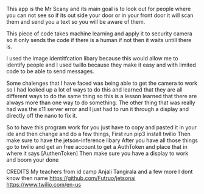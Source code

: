 This app is the Mr Scany and its main goal is to look out for people where you can not see so if its out side your door or in your front door it will scan them and send you a text so you will be aware of them.



This piece of code takes machine learning and apply it to security camera so it only sends the code if there is a human if not then it waits untill there is.

I used the image identitfcation libary because this would allow me to identify people and I used twillo because they make it easy and with limited code to be able to send messages.

Some chalenges that I have faced was being able to get the camera to work so I had looked up a lot of ways to do this and learned that they are all different ways to do the same thing so this is a lesson learned that there are always more than one way to do something. The other thing that was really had was the x11 server error and I just had to run it through a display and directly off the nano to fix it.



So to have this program work for you just have to copy and pasted it in your ide and then change and do a few things,
  First run
    pip3 install twilio
  Then make sure to have the jetson-inference libary
  After you have all those things go to twilio and get an free account to get a AuthToken and place that in where it says [AuthenToken] 
  Then make sure you have a display to work and boom your done



CREDITS
My teachers from id camp
  Anjali Tangirala
  and a few more I dont know then name
https://github.com/Futruo/jetsonai
https://www.twilio.com/en-us
